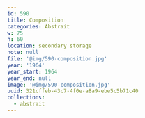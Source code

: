 ```yaml
---
id: 590
title: Composition
categories: Abstrait
w: 75
h: 60
location: secondary storage
note: null
file: '@img/590-composition.jpg'
year: '1964'
year_start: 1964
year_end: null
image: '@img/590-composition.jpg'
uuid: 321cffeb-43c7-4f0e-a8a9-ebe5c5b71c40
collections:
  - abstrait
---
```


